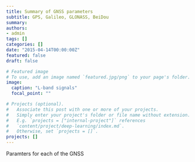 ```yaml
---
title: Summary of GNSS parameters
subtitle: GPS, Galileo, GLONASS, BeiDou
summary:
authors:
- admin
tags: []
categories: []
date: "2015-04-14T00:00:00Z"
featured: false
draft: false

# Featured image
# To use, add an image named `featured.jpg/png` to your page's folder.
image:
  caption: "L-band signals"
  focal_point: ""

# Projects (optional).
#   Associate this post with one or more of your projects.
#   Simply enter your project's folder or file name without extension.
#   E.g. `projects = ["internal-project"]` references
#   `content/project/deep-learning/index.md`.
#   Otherwise, set `projects = []`.
projects: []
---
```


Paramters for each of the GNSS


